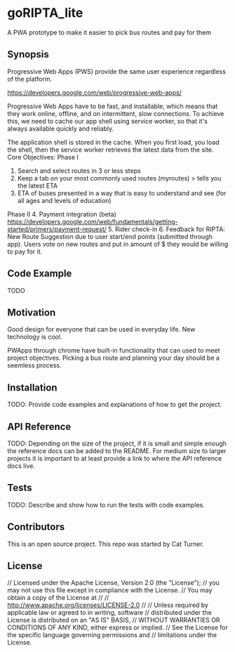 # goRIPTA_lite
A PWA prototype to make it easier to pick bus routes and pay for them

## Synopsis
Progressive Web Apps (PWS) provide the same user experience regardless of the platform.

https://developers.google.com/web/progressive-web-apps/

Progressive Web Apps have to be fast, and installable, which means that they work online, offline, and on intermittent, slow connections. To achieve this, we need to cache our app shell using service worker, so that it's always available quickly and reliably.

The application shell is stored in the cache. When you first load, you load the shell, then the service worker retrieves the latest data from the site.
Core Objectives:
Phase I
1. Search and select routes in 3 or less steps
2. Keep a tab on your most commonly used routes (myroutes) > tells you the latest ETA
3. ETA of buses presented in a way that is easy to understand and see (for all ages and levels of education)

Phase II
4. Payment integration (beta)
https://developers.google.com/web/fundamentals/getting-started/primers/payment-request/
5. Rider check-in
6. Feedback for RIPTA: New Route Suggestion due to user start/end points (submitted through app). Users vote on new routes and put in amount of $ they would be willing to pay for it.

## Code Example

TODO

## Motivation

Good design for everyone that can be used in everyday life. New technology is cool. 

PWApps through chrome have built-in functionality that can used to meet project objectives. Picking a bus route and planning your day should be a seemless process.

## Installation

TODO: Provide code examples and explanations of how to get the project.

## API Reference

TODO: Depending on the size of the project, if it is small and simple enough the reference docs can be added to the README. For medium size to larger projects it is important to at least provide a link to where the API reference docs live.

## Tests

TODO: Describe and show how to run the tests with code examples.

## Contributors

This is an open source project. This repo was started by Cat Turner.

## License

// Licensed under the Apache License, Version 2.0 (the "License");
// you may not use this file except in compliance with the License.
// You may obtain a copy of the License at
//
//      http://www.apache.org/licenses/LICENSE-2.0
//
// Unless required by applicable law or agreed to in writing, software
// distributed under the License is distributed on an "AS IS" BASIS,
// WITHOUT WARRANTIES OR CONDITIONS OF ANY KIND, either express or implied.
// See the License for the specific language governing permissions and
// limitations under the License.
